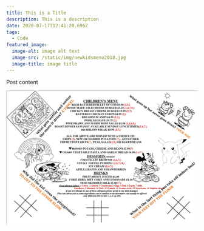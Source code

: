 ```yaml
---
title: This is a Title
description: This is a description
date: 2020-07-17T12:41:20.696Z
tags:
  - Code
featured_image:
  image-alt: image alt text
  image-src: /static/img/newkidsmenu2018.jpg
  image-title: image title
---
```

Post content





![](/static/img/newkidsmenu2018.jpg)
